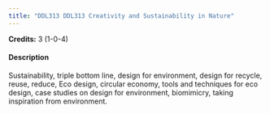 ```yaml
---
title: "DDL313 DDL313 Creativity and Sustainability in Nature"
---
```

**Credits:** 3 (1-0-4)

#### Description
Sustainability, triple bottom line, design for environment, design for recycle, reuse, reduce, Eco design, circular economy, tools and techniques for eco design, case studies on design for environment, biomimicry, taking inspiration from environment.